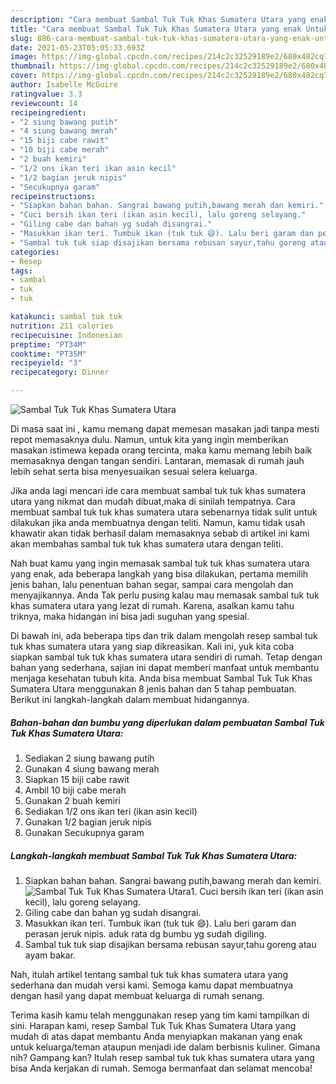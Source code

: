```yaml
---
description: "Cara membuat Sambal Tuk Tuk Khas Sumatera Utara yang enak Untuk Jualan"
title: "Cara membuat Sambal Tuk Tuk Khas Sumatera Utara yang enak Untuk Jualan"
slug: 886-cara-membuat-sambal-tuk-tuk-khas-sumatera-utara-yang-enak-untuk-jualan
date: 2021-05-23T05:05:33.693Z
image: https://img-global.cpcdn.com/recipes/214c2c32529189e2/680x482cq70/sambal-tuk-tuk-khas-sumatera-utara-foto-resep-utama.jpg
thumbnail: https://img-global.cpcdn.com/recipes/214c2c32529189e2/680x482cq70/sambal-tuk-tuk-khas-sumatera-utara-foto-resep-utama.jpg
cover: https://img-global.cpcdn.com/recipes/214c2c32529189e2/680x482cq70/sambal-tuk-tuk-khas-sumatera-utara-foto-resep-utama.jpg
author: Isabelle McGuire
ratingvalue: 3.3
reviewcount: 14
recipeingredient:
- "2 siung bawang putih"
- "4 siung bawang merah"
- "15 biji cabe rawit"
- "10 biji cabe merah"
- "2 buah kemiri"
- "1/2 ons ikan teri ikan asin kecil"
- "1/2 bagian jeruk nipis"
- "Secukupnya garam"
recipeinstructions:
- "Siapkan bahan bahan. Sangrai bawang putih,bawang merah dan kemiri."
- "Cuci bersih ikan teri (ikan asin kecil), lalu goreng selayang."
- "Giling cabe dan bahan yg sudah disangrai."
- "Masukkan ikan teri. Tumbuk ikan (tuk tuk 😄). Lalu beri garam dan perasan jeruk nipis. aduk rata dg bumbu yg sudah digiling."
- "Sambal tuk tuk siap disajikan bersama rebusan sayur,tahu goreng atau ayam bakar."
categories:
- Resep
tags:
- sambal
- tuk
- tuk

katakunci: sambal tuk tuk 
nutrition: 211 calories
recipecuisine: Indonesian
preptime: "PT34M"
cooktime: "PT35M"
recipeyield: "3"
recipecategory: Dinner

---
```



![Sambal Tuk Tuk Khas Sumatera Utara](https://img-global.cpcdn.com/recipes/214c2c32529189e2/680x482cq70/sambal-tuk-tuk-khas-sumatera-utara-foto-resep-utama.jpg)

Di masa  saat ini , kamu memang dapat memesan masakan jadi tanpa mesti repot memasaknya dulu. Namun, untuk kita yang ingin memberikan masakan istimewa kepada orang tercinta, maka kamu memang lebih baik memasaknya dengan tangan sendiri. Lantaran, memasak di rumah jauh lebih sehat serta bisa menyesuaikan sesuai selera keluarga.

Jika anda lagi mencari ide cara membuat sambal tuk tuk khas sumatera utara yang nikmat dan mudah dibuat,maka di sinilah tempatnya. Cara membuat sambal tuk tuk khas sumatera utara  sebenarnya tidak sulit untuk dilakukan jika anda membuatnya dengan teliti. Namun, kamu tidak usah khawatir akan tidak berhasil dalam memasaknya 
sebab di artikel ini kami akan membahas sambal tuk tuk khas sumatera utara dengan teliti.  



Nah buat kamu yang ingin memasak sambal tuk tuk khas sumatera utara yang enak, ada beberapa langkah yang bisa dilakukan, pertama memilih jenis bahan, lalu penentuan bahan segar, sampai cara mengolah dan menyajikannya. Anda Tak perlu pusing kalau mau memasak sambal tuk tuk khas sumatera utara yang lezat di rumah. Karena, asalkan kamu  tahu triknya, maka hidangan ini bisa jadi suguhan yang spesial.

Di bawah ini, ada beberapa tips dan trik dalam mengolah resep sambal tuk tuk khas sumatera utara yang siap dikreasikan. Kali ini, yuk kita coba siapkan sambal tuk tuk khas sumatera utara sendiri di rumah. Tetap dengan bahan yang sederhana, sajian ini dapat memberi manfaat untuk membantu menjaga kesehatan tubuh kita. Anda bisa membuat Sambal Tuk Tuk Khas Sumatera Utara menggunakan 8 jenis bahan dan 5 tahap pembuatan. Berikut ini langkah-langkah dalam membuat hidangannya.

<!--inarticleads1-->

##### Bahan-bahan dan bumbu yang diperlukan dalam pembuatan Sambal Tuk Tuk Khas Sumatera Utara:

1. Sediakan 2 siung bawang putih
1. Gunakan 4 siung bawang merah
1. Siapkan 15 biji cabe rawit
1. Ambil 10 biji cabe merah
1. Gunakan 2 buah kemiri
1. Sediakan 1/2 ons ikan teri (ikan asin kecil)
1. Gunakan 1/2 bagian jeruk nipis
1. Gunakan Secukupnya garam




<!--inarticleads2-->

##### Langkah-langkah membuat Sambal Tuk Tuk Khas Sumatera Utara:

1. Siapkan bahan bahan. Sangrai bawang putih,bawang merah dan kemiri.
<img src="https://img-global.cpcdn.com/steps/b620e00a35aafe2d/160x128cq70/sambal-tuk-tuk-khas-sumatera-utara-langkah-memasak-1-foto.jpg" alt="Sambal Tuk Tuk Khas Sumatera Utara">1. Cuci bersih ikan teri (ikan asin kecil), lalu goreng selayang.
1. Giling cabe dan bahan yg sudah disangrai.
1. Masukkan ikan teri. Tumbuk ikan (tuk tuk 😄). Lalu beri garam dan perasan jeruk nipis. aduk rata dg bumbu yg sudah digiling.
1. Sambal tuk tuk siap disajikan bersama rebusan sayur,tahu goreng atau ayam bakar.




Nah, itulah artikel tentang  sambal tuk tuk khas sumatera utara  yang sederhana dan mudah versi kami. Semoga kamu dapat membuatnya dengan hasil yang dapat membuat keluarga di rumah senang. 

Terima kasih kamu telah menggunakan resep yang tim kami tampilkan di sini. Harapan kami, resep  Sambal Tuk Tuk Khas Sumatera Utara yang mudah di atas dapat membantu Anda menyiapkan makanan yang enak untuk keluarga/teman ataupun menjadi ide dalam berbisnis kuliner. Gimana nih? Gampang kan? Itulah resep sambal tuk tuk khas sumatera utara yang bisa Anda kerjakan di rumah. Semoga bermanfaat dan selamat mencoba!

